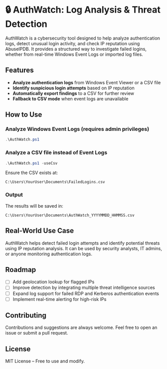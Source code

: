# 🔒 AuthWatch: Log Analysis & Threat Detection  

AuthWatch is a cybersecurity tool designed to help analyze authentication logs, detect unusual login activity, and check IP reputation using AbuseIPDB. It provides a structured way to investigate failed logins, whether from real-time Windows Event Logs or imported log files.  

## Features  

- **Analyze authentication logs** from Windows Event Viewer or a CSV file  
- **Identify suspicious login attempts** based on IP reputation  
- **Automatically export findings** to a CSV for further review  
- **Fallback to CSV mode** when event logs are unavailable  

## How to Use  

### Analyze Windows Event Logs (requires admin privileges)  
```powershell
.\AuthWatch.ps1
```

### Analyze a CSV file instead of Event Logs  
```powershell
.\AuthWatch.ps1 -useCsv
```
Ensure the CSV exists at:  
```
C:\Users\YourUser\Documents\FailedLogins.csv
```

### Output  
The results will be saved in:  
```
C:\Users\YourUser\Documents\AuthWatch_YYYYMMDD_HHMMSS.csv
```

## Real-World Use Case  

AuthWatch helps detect failed login attempts and identify potential threats using IP reputation analysis. It can be used by security analysts, IT admins, or anyone monitoring authentication logs.  

## Roadmap  

- [ ] Add geolocation lookup for flagged IPs  
- [ ] Improve detection by integrating multiple threat intelligence sources  
- [ ] Expand log support for failed RDP and Kerberos authentication events  
- [ ] Implement real-time alerting for high-risk IPs  

## Contributing  

Contributions and suggestions are always welcome. Feel free to open an issue or submit a pull request.  

## License  

MIT License – Free to use and modify.  
```

